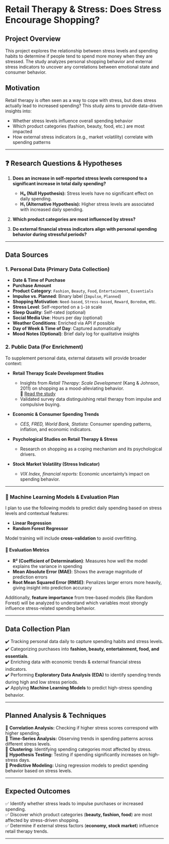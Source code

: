 # Retail Therapy & Stress: Does Stress Encourage Shopping?

## Project Overview
This project explores the relationship between stress levels and spending habits to determine if people tend to spend more money when they are stressed. The study analyzes personal shopping behavior and external stress indicators to uncover any correlations between emotional state and consumer behavior.

## Motivation
Retail therapy is often seen as a way to cope with stress, but does stress actually lead to increased spending? This study aims to provide data-driven insights into:
- Whether stress levels influence overall spending behavior
- Which product categories (fashion, beauty, food, etc.) are most impacted
- How external stress indicators (e.g., market volatility) correlate with spending patterns

---
## ❓ Research Questions & Hypotheses

1. **Does an increase in self-reported stress levels correspond to a significant increase in total daily spending?**
   - **H₀ (Null Hypothesis):** Stress levels have no significant effect on daily spending.
   - **H₁ (Alternative Hypothesis):** Higher stress levels are associated with increased daily spending.

2. **Which product categories are most influenced by stress?**

3. **Do external financial stress indicators align with personal spending behavior during stressful periods?**

---

## Data Sources

### 1. Personal Data (Primary Data Collection)
- **Date & Time of Purchase**  
- **Purchase Amount**  
- **Product Category**: `Fashion`, `Beauty`, `Food`, `Entertainment`, `Essentials`  
- **Impulse vs. Planned**: Binary label (`Impulse`, `Planned`)  
- **Shopping Motivation**: `Need-based`, `Stress-based`, `Reward`, `Boredom`, etc.  
- **Stress Level**: Self-reported on a `1–10` scale  
- **Sleep Quality**: Self-rated (optional)  
- **Social Media Use**: Hours per day (optional)  
- **Weather Conditions**: Enriched via API if possible  
- **Day of Week & Time of Day**: Captured automatically  
- **Mood Notes (Optional)**: Brief daily log for qualitative insights  

### 2. Public Data (For Enrichment)
To supplement personal data, external datasets will provide broader context:

- **Retail Therapy Scale Development Studies**
  - Insights from *Retail Therapy: Scale Development* (Kang & Johnson, 2011) on shopping as a mood-alleviating behavior.  
    📄 [Read the study](https://www.researchgate.net/publication/254085102_Retail_Therapy_Scale_Development)
  - Validated survey data distinguishing retail therapy from impulse and compulsive buying.

- **Economic & Consumer Spending Trends**
  - *CES, FRED, World Bank, Statista:* Consumer spending patterns, inflation, and economic indicators.

- **Psychological Studies on Retail Therapy & Stress**
  - Research on shopping as a coping mechanism and its psychological drivers.

- **Stock Market Volatility (Stress Indicator)**
  - *VIX Index, financial reports:* Economic uncertainty’s impact on spending behavior.

---

### 🤖 Machine Learning Models & Evaluation Plan

I plan to use the following models to predict daily spending based on stress levels and contextual features:

- **Linear Regression**
- **Random Forest Regressor**

Model training will include **cross-validation** to avoid overfitting.

#### 📏 Evaluation Metrics

- **R² (Coefficient of Determination)**: Measures how well the model explains the variance in spending  
- **Mean Absolute Error (MAE)**: Shows the average magnitude of prediction errors  
- **Root Mean Squared Error (RMSE)**: Penalizes larger errors more heavily, giving insight into prediction accuracy

Additionally, **feature importance** from tree-based models (like Random Forest) will be analyzed to understand which variables most strongly influence stress-related spending behavior.

---

## Data Collection Plan
✔️ Tracking personal data daily to capture spending habits and stress levels.  
✔️ Categorizing purchases into **fashion, beauty, entertainment, food, and essentials**.  
✔️ Enriching data with economic trends & external financial stress indicators.  
✔️ Performing **Exploratory Data Analysis (EDA)** to identify spending trends during high and low stress periods.  
✔️ Applying **Machine Learning Models** to predict high-stress spending behavior.  

---

## Planned Analysis & Techniques
🔹 **Correlation Analysis:** Checking if higher stress scores correspond with higher spending.  
🔹 **Time-Series Analysis:** Observing trends in spending patterns across different stress levels.  
🔹 **Clustering:** Identifying spending categories most affected by stress.  
🔹 **Hypothesis Testing:** Testing if spending significantly increases on high-stress days.  
🔹 **Predictive Modeling:** Using regression models to predict spending behavior based on stress levels.  

---

## Expected Outcomes
✅ Identify whether stress leads to impulse purchases or increased spending.  
✅ Discover which product categories (**beauty, fashion, food**) are most affected by stress-driven shopping.  
✅ Determine if external stress factors (**economy, stock market**) influence retail therapy trends.  

---


